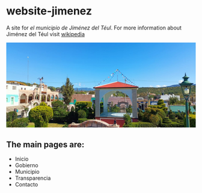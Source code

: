 # website-jimenez

A site for _el municipio de Jiménez del Téul_. For more information about Jiménez del Téul visit [wikipedia](https://es.wikipedia.org/wiki/Municipio_de_Jim%C3%A9nez_del_Teul)

![downtown Jimenez's](data/downtown_jimenez.jpeg)

## The main pages are:
- Inicio
- Gobierno
- Municipio
- Transparencia
- Contacto



